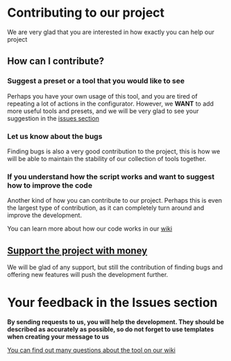 # Contributing to our project
We are very glad that you are interested in how exactly you can help our project

## How can I contribute?
### Suggest a preset or a tool that you would like to see

Perhaps you have your own usage of this tool, and you are tired of repeating a lot of actions in the configurator. However, we **WANT** to add more useful tools and presets, and we will be very glad to see your suggestion in the [issues section](https://github.com/SHULKERPLAY/FFpepeg/issues)

### Let us know about the bugs

Finding bugs is also a very good contribution to the project, this is how we will be able to maintain the stability of our collection of tools together.

### If you understand how the script works and want to suggest how to improve the code

Another kind of how you can contribute to our project. Perhaps this is even the largest type of contribution, as it can completely turn around and improve the development.

You can learn more about how our code works in our [wiki](https://github.com/SHULKERPLAY/FFpepeg/wiki)

## [Support the project with money](https://www.donationalerts.com/r/shulker_play)

We will be glad of any support, but still the contribution of finding bugs and offering new features will push the development further.

# Your feedback in the Issues section

**By sending requests to us, you will help the development. They should be described as accurately as possible, so do not forget to use templates when creating your message to us**

[You can find out many questions about the tool on our wiki](https://github.com/SHULKERPLAY/FFpepeg/wiki)
